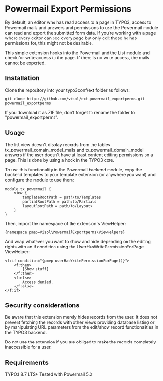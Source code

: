 Powermail Export Permissions
============================

By default, an editor who has read access to a page in TYPO3, access to Powermail mails and answers and permissions to
 use the Powermail module can read and export the submitted form data. If you're working with a page where every editor
 can see every page but only edit those he has permissions for, this might not be desirable.

This simple extension hooks into the Powermail and the List module and check for write access to the page. If there is
 no write access, the mails cannot be exported.

Installation
------------

Clone the repository into your typo3conf/ext folder as follows:

    git clone https://github.com/visol/ext-powermail_exportperms.git powermail_exportperms

If you download it as ZIP file, don't forget to rename the folder to "powermail_exportperms".

Usage
-----

The list view doesn't display records from the tables tx_powermail_domain_model_mails and tx_powermail_domain_model answers
if the user doesn't have at least content editing permissions on a page. This is done by using a hook in the TYPO3 core.

To use this functionality in the Powermail backend module, copy the backend templates to your template extension (or anywhere you want)
and configure the module to use them:

	module.tx_powermail {
		view {
			templateRootPath = path/to/Templates
			partialRootPath = path/to/Partials
			layoutRootPath = path/to/Layouts
		}
	}

Then, import the namespace of the extension's ViewHelper:

    {namespace pmep=Visol\PowermailExportperms\ViewHelpers}

And wrap whatever you want to show and hide depending on the editing rights with an if condition using the UserHasWritePermissionForPage ViewHelper:

	<f:if condition="{pmep:userHasWritePermissionForPage()}">
		<f:then>
			[Show stuff]
		</f:then>
		<f:else>
			Access denied.
		</f:else>
	</f:if>


Security considerations
-----------------------

Be aware that this extension merely hides records from the user. It does not prevent fetching the records with other views
  providing database listing or by manipulating URL parameters from the edit/show record functionalities in the TYPO3 backend.

Do not use the extension if you are obliged to make the records completely inaccessible for a user.

Requirements
------------

TYPO3 8.7 LTS+
Tested with Powermail 5.3
